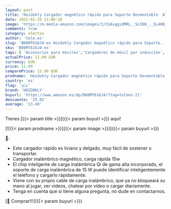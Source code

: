 ```yaml
---
layout: post
title: 'Hoidokly Cargador magnético rápido para Soporte Desmontable  Almohadilla de Carga inalámbrico rápido para iPhone 13/13 Pro/13 Pro Max/13 Mini/12/12 Pro/12 Pro Max/12 Mini'
date: 2022-02-25 11:06:18
image: 'https://m.media-amazon.com/images/I/31AvggidMRL._SL500_._SL400_.jpg'
comments: true
category: ofertas
author: 'tole.es'
slug: 'B08MT616J4-es Hoidokly Cargador magnético rápido para Soporte...'
sku: 'B08MT616J4-es'
tags: [ 'Accesorios para móviles','Cargadores de móvil por inducción','Cargadores para móviles','Comunicación móvil y accesorios','Electrónica','hoidokly','iphone', ]
actualPrice: 11.99 EUR
currency: EUR
price: 11.99
comparePrice: 15.99 EUR
prodname: 'Hoidokly Cargador magnético rápido para Soporte Desmontable  Almohadilla de Carga inalámbrico rápido para iPhone 13/13 Pro/13 Pro Max/13 Mini/12/12 Pro/12 Pro Max/12 Mini'
country: 'es'
flag: '🇪🇸'
brand: 'HOIDOKLY'
buyurl: 'https://www.amazon.es/dp/B08MT616J4/?tag=tolees-21'
descuento: '25.02'
average: '13.49'
---
```


Tienes [{{< param title >}}]({{< param buyurl >}}) aqui!

[![{{< param prodname >}}]({{< param image >}})]({{< param buyurl >}})

🔎:

- Este cargador rápido es liviano y delgado, muy fácil de sostener o transportar.
- Cargador inalámbrico magnético, carga rápida 15w
- El chip inteligente de carga inalámbrica Qi de gama alta incorporado, el soporte de carga inalámbrica de 15 W puede identificar inteligentemente el teléfono y cargarlo rápidamente.
- Viene con su propio cable de carga inalámbrico, que ya no bloqueará su mano al jugar, ver videos, chatear por video o cargar diariamente.
- Tenga en cuenta que si tiene alguna pregunta, no dude en contactarnos.

[🛒 Comprar!!!]({{< param buyurl >}})

